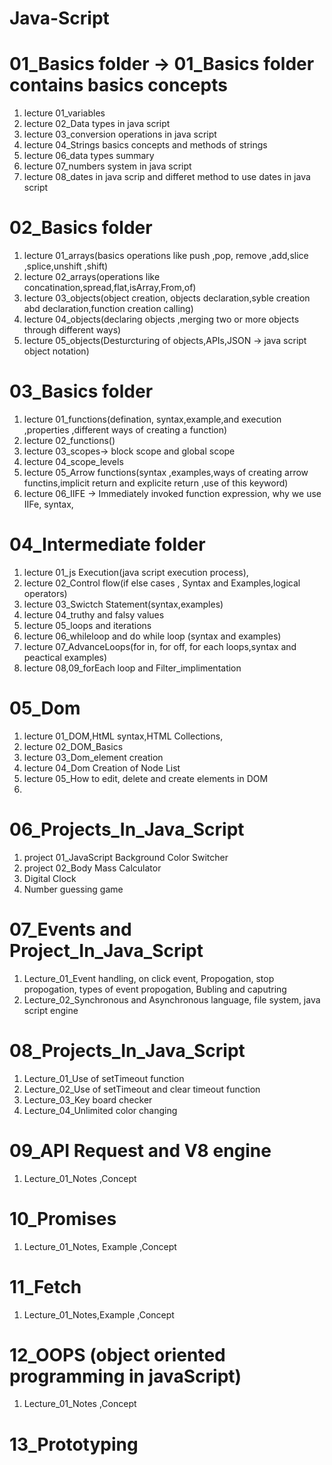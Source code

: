 # Java-Script

# 01_Basics folder -> 01_Basics folder contains basics concepts 
1) lecture 01_variables
2) lecture 02_Data types in java script
3) lecture 03_conversion operations in java script
4) lecture 04_Strings basics concepts and methods of strings 
5) lecture 06_data types summary
6) lecture 07_numbers system in java script 
7) lecture 08_dates in java scrip and differet method to use dates in java script

# 02_Basics folder
1) lecture 01_arrays(basics operations like push ,pop, remove ,add,slice ,splice,unshift ,shift)
2) lecture 02_arrays(operations like concatination,spread,flat,isArray,From,of)
3) lecture 03_objects(object creation, objects declaration,syble creation abd declaration,function creation calling)
4) lecture 04_objects(declaring objects ,merging two or more objects through different ways)
5) lecture 05_objects(Desturcturing of objects,APIs,JSON -> java script object notation)

# 03_Basics folder
1) lecture 01_functions(defination, syntax,example,and execution ,properties ,different ways of creating a function)
2) lecture 02_functions()
3) lecture 03_scopes-> block scope and global scope
4) lecture 04_scope_levels
5) lecture 05_Arrow functions(syntax ,examples,ways of creating arrow functins,implicit return and explicite return ,use of this keyword)
6) lecture 06_IIFE -> Immediately invoked function expression, why we use IIFe, syntax,
   
# 04_Intermediate folder
1) lecture 01_js Execution(java script execution process),
2) lecture 02_Control flow(if else cases , Syntax and Examples,logical operators)
4) lecture 03_Swictch Statement(syntax,examples)
5) lecture 04_truthy and falsy values
6) lecture 05_loops and iterations
7) lecture 06_whileloop and do while loop (syntax and examples)
8) lecture 07_AdvanceLoops(for in, for off, for each loops,syntax and peactical examples)
9) lecture 08,09_forEach loop and Filter_implimentation

# 05_Dom 
1) lecture 01_DOM,HtML syntax,HTML Collections,
2) lecture 02_DOM_Basics
3) lecture 03_Dom_element creation
4) lecture 04_Dom Creation of Node List
5) lecture 05_How to edit, delete and create elements in DOM
6) 

# 06_Projects_In_Java_Script
1) project 01_JavaScript Background Color Switcher
2) project 02_Body Mass Calculator
3) Digital Clock
4) Number guessing game

# 07_Events and Project_In_Java_Script
1) Lecture_01_Event handling, on click event, Propogation, stop propogation, types of event propogation, Bubling and caputring
2) Lecture_02_Synchronous and Asynchronous language, file system, java script engine 

# 08_Projects_In_Java_Script
1) Lecture_01_Use of setTimeout function
2) Lecture_02_Use of setTimeout and clear timeout  function
3) Lecture_03_Key board checker
3) Lecture_04_Unlimited color changing

 # 09_API Request and V8 engine
 1) Lecture_01_Notes ,Concept
    
 # 10_Promises
 1) Lecture_01_Notes, Example ,Concept
    
 # 11_Fetch
 1) Lecture_01_Notes,Example ,Concept
    
 # 12_OOPS (object oriented programming in javaScript)
 1) Lecture_01_Notes ,Concept
    
 # 13_Prototyping


    

